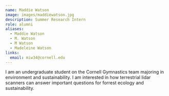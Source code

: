 ```yaml
---
name: Maddie Watson
image: images/maddiewatson.jpg
description: Summer Research Intern
role: alumni
aliases:
  - Maddie Watson
  - M. Watson
  - M Watson
  - Madeleine Watson
links:
  email: miw34@cornell.edu
---
```

I am an undergraduate student on the Cornell Gymnastics team majoring in environment and sustainability. I am interested in how terrestrial lidar scanners can answer important questions for forrest ecology and sustainability.

